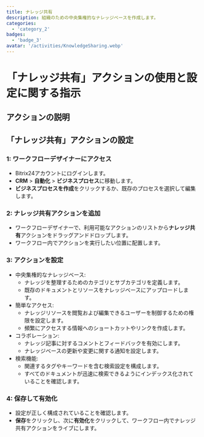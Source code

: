 ```yaml
---
title: ナレッジ共有
description: 組織のための中央集権的なナレッジベースを作成します。
categories: 
  - 'category_2'
badges: 
  - 'badge_3'
avatar: '/activities/KnowledgeSharing.webp'
---
```

# 「ナレッジ共有」アクションの使用と設定に関する指示

## アクションの説明

## **「ナレッジ共有」アクションの設定**

### 1: ワークフローデザイナーにアクセス
- Bitrix24アカウントにログインします。
- **CRM** > **自動化** > **ビジネスプロセス**に移動します。
- **ビジネスプロセスを作成**をクリックするか、既存のプロセスを選択して編集します。

### 2: ナレッジ共有アクションを追加
- ワークフローデザイナーで、利用可能なアクションのリストから**ナレッジ共有**アクションをドラッグアンドドロップします。
- ワークフロー内でアクションを実行したい位置に配置します。

### 3: アクションを設定
- 中央集権的なナレッジベース:
  - ナレッジを整理するためのカテゴリとサブカテゴリを定義します。
  - 既存のドキュメントとリソースをナレッジベースにアップロードします。
- 簡単なアクセス:
  - ナレッジリソースを閲覧および編集できるユーザーを制御するための権限を設定します。
  - 頻繁にアクセスする情報へのショートカットやリンクを作成します。
- コラボレーション:
  - ナレッジ記事に対するコメントとフィードバックを有効にします。
  - ナレッジベースの更新や変更に関する通知を設定します。
- 検索機能:
  - 関連するタグやキーワードを含む検索設定を構成します。
  - すべてのドキュメントが迅速に検索できるようにインデックス化されていることを確認します。

### 4: 保存して有効化
- 設定が正しく構成されていることを確認します。
- **保存**をクリックし、次に**有効化**をクリックして、ワークフロー内でナレッジ共有アクションをライブにします。